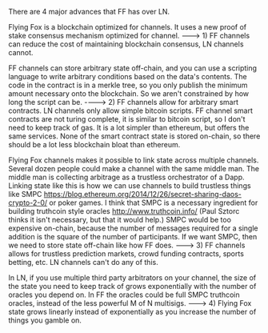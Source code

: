 There are 4 major advances that FF has over LN.

Flying Fox is a blockchain optimized for channels. It uses a new proof of stake consensus mechanism optimized for channel.
---> 1) FF channels can reduce the cost of maintaining blockchain consensus, LN channels cannot.

FF channels can store arbitrary state off-chain, and you can use a scripting language to write arbitrary conditions based on the data's contents. The code in the contract is in a merkle tree, so you only publish the minimum amount necessary onto the blockchain. So we aren't constrained by how long the script can be.
----> 2) FF channels allow for arbitrary smart contracts. LN channels only allow simple bitcoin scripts.
FF channel smart contracts are not turing complete, it is similar to bitcoin script, so I don't need to keep track of gas. It is a lot simpler than ethereum, but offers the same services. None of the smart contract state is stored on-chain, so there should be a lot less blockchain bloat than ethereum.

Flying Fox channels makes it possible to link state across multiple channels. Several dozen people could make a channel with the same middle man. The middle man is collecting arbitrage as a trustless orchestrator of a Dapp.
Linking state like this is how we can use channels to build trustless things like SMPC https://blog.ethereum.org/2014/12/26/secret-sharing-daos-crypto-2-0/ or poker games.
I think that SMPC is a necessary ingredient for building truthcoin style oracles http://www.truthcoin.info/ (Paul Sztorc thinks it isn't necessary, but that it would help.)
SMPC would be too expensive on-chain, because the number of messages required for a single addition is the square of the number of participants. If we want SMPC, then we need to store state off-chain like how FF does.
---> 3) FF channels allows for trustless prediction markets, crowd funding contracts, sports betting, etc. LN channels can't do any of this.

In LN, if you use multiple third party arbitrators on your channel, the size of the state you need to keep track of grows exponentially with the number of oracles you depend on. In FF the oracles could be full SMPC truthcoin oracles, instead of the less powerful M of N multisigs.
---> 4) Flying Fox state grows linearly instead of exponentially as you increase the number of things you gamble on.

